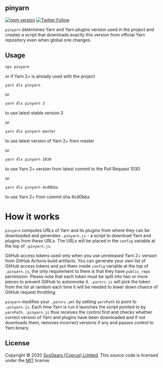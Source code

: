 ## pinyarn

[![npm version](https://badge.fury.io/js/pinyarn.svg)](https://badge.fury.io/js/pinyarn)
[![Twitter Follow](https://img.shields.io/twitter/follow/sysgears.svg?style=social)](https://twitter.com/sysgears)

`pinyarn` determines Yarn and Yarn plugins version used in the project and creates a
script that downloads exactly this version from official Yarn repository even when
global one changes.

## Usage

```bash
npx pinyarn
```

or if Yarn 2+ is already used with the project

```bash
yarn dlx pinyarn
```

or

```bash
yarn dlx pinyarn 3
```

to use latest stable version 3

or

```bash
yarn dlx pinyarn master
```

to use latest version of Yarn 2+ from master

or

```bash
yarn dlx pinyarn 1030
```

to use Yarn 2+ version from latest commit to the Pull Request 1030

or

```bash
yarn dlx pinyarn 4cd0bba
```

to use Yarn 2+ from commit sha 4cd0bba

# How it works

`pinyarn` computes URLs of Yarn and its plugins from where they can be downloaded and
generates `.pinyarn.js` - a script to download Yarn and plugins from these URLs. The URLs will be placed in the `config` variable at the top of `.pinyarn.js`.

GitHub access tokens used only when you use unreleased Yarn 2+ version from GitHub Actions build artifacts. You can generate your own list of GitHub access tokens and put them inside `config` variable at the top of `.pinyarn.js`, the only requirement to them is that they have `public_repo` permission. Please note that each token must be split into two or more pieces to prevent GitHub to autorevoke it. `.yarnrc.js` will pick the token from the list at random each time it will be needed to lower down chance of GitHub request throttling.

`pinyarn` modifies your `.yarnrc.yml` by setting `yarnPath` to point to `.pinyarn.js`. Each time Yarn is run it launches the script pointed to by `yarnPath`. `.pinyarn.js`
thus receives the control first and checks whether correct version of Yarn and plugins have been downloaded and if not downloads them, removes incorrect versions if any and
passes control to Yarn binary.

## License
Copyright © 2020 [SysGears (Cyprus) Limited]. This source code is licensed under the [MIT] license.

[MIT]: LICENSE
[SysGears (Cyprus) Limited]: http://sysgears.com
